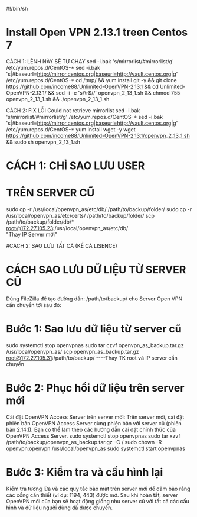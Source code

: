 #!/bin/sh
# Install Open VPN 2.13.1 treen Centos 7
CÁCH 1: LỆNH NÀY SẼ TỰ CHẠY 
sed -i.bak 's/mirrorlist/#mirrorlist/g' /etc/yum.repos.d/CentOS-*
sed -i.bak 's|#baseurl=http://mirror.centos.org|baseurl=http://vault.centos.org|g' /etc/yum.repos.d/CentOS-*
cd /tmp/ && yum install git -y && git clone https://github.com/income88/Unlimited-OpenVPN-2.13.1 && cd Unlimited-OpenVPN-2.13.1/ && sed -i -e 's/\r$//' openvpn_2_13_1.sh && chmod 755 openvpn_2_13_1.sh && ./openvpn_2_13_1.sh

CÁCH 2: 
FIX LỖI Could not retrieve mirrorlist
sed -i.bak 's/mirrorlist/#mirrorlist/g' /etc/yum.repos.d/CentOS-*
sed -i.bak 's|#baseurl=http://mirror.centos.org|baseurl=http://vault.centos.org|g' /etc/yum.repos.d/CentOS-*
yum install wget -y
wget https://github.com/income88/Unlimited-OpenVPN-2.13.1/openvpn_2_13_1.sh && sudo sh openvpn_2_13_1.sh

# CÁCH 1: CHỈ SAO LƯU USER
# TRÊN SERVER CŨ
sudo cp -r /usr/local/openvpn_as/etc/db/ /path/to/backup/folder/
sudo cp -r /usr/local/openvpn_as/etc/certs/ /path/to/backup/folder/
scp /path/to/backup/folder/db/* root@172.27.105.23:/usr/local/openvpn_as/etc/db/  
"Thay IP Server mới"

#CÁCH 2: SAO LƯU TẤT CẢ (KỂ CẢ LISENCE)
# CÁCH SAO LƯU DỮ LIỆU TỪ SERVER CŨ
Dùng FileZilla để tạo đường dẫn: /path/to/backup/ cho Server Open VPN cần chuyển tới sau đó:

# Bước 1: Sao lưu dữ liệu từ server cũ
sudo systemctl stop openvpnas
sudo tar czvf openvpn_as_backup.tar.gz /usr/local/openvpn_as/
scp openvpn_as_backup.tar.gz root@172.27.105.31:/path/to/backup/    ----Thay TK root và IP server cần chuyển

# Bước 2: Phục hồi dữ liệu trên server mới
Cài đặt OpenVPN Access Server trên server mới: Trên server mới, cài đặt phiên bản OpenVPN Access Server cùng phiên bản với server cũ (phiên bản 2.14.1). Bạn có thể làm theo các hướng dẫn cài đặt chính thức của OpenVPN Access Server.
sudo systemctl stop openvpnas
sudo tar xzvf /path/to/backup/openvpn_as_backup.tar.gz -C /
sudo chown -R openvpn:openvpn /usr/local/openvpn_as
sudo systemctl start openvpnas

# Bước 3: Kiểm tra và cấu hình lại
Kiểm tra tường lửa và các quy tắc bảo mật trên server mới để đảm bảo rằng các cổng cần thiết (ví dụ: 1194, 443) được mở.
Sau khi hoàn tất, server OpenVPN mới của bạn sẽ hoạt động giống như server cũ với tất cả các cấu hình và dữ liệu người dùng đã được chuyển.
